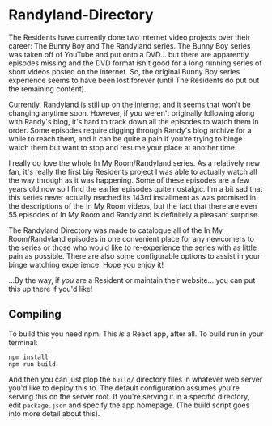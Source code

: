 # Randyland-Directory

The Residents have currently done two internet video projects over their career: The Bunny Boy and The Randyland series. The Bunny Boy series was taken off of YouTube and put onto a DVD... but there are apparently episodes missing and the DVD format isn't good for a long running series of short videos posted on the internet. So, the original Bunny Boy series experience seems to have been lost forever (until The Residents do put out the remaining content).

Currently, Randyland is still up on the internet and it seems that won't be changing anytime soon. However, if you weren't originally following along with Randy's blog, it's hard to track down all the episodes to watch them in order. Some episodes require digging through Randy's blog archive for a while to reach them, and it can be quite a pain if you're trying to binge watch them but want to stop and resume your place at another time.

I really do love the whole In My Room/Randyland series. As a relatively new fan, it's really the first big Residents project I was able to actually watch all the way through as it was happening. Some of these episodes are a few years old now so I find the earlier episodes quite nostalgic. I'm a bit sad that this series never actually reached its 143rd installment as was promised in the descriptions of the In My Room videos, but the fact that there are even 55 episodes of In My Room and Randyland is definitely a pleasant surprise.

The Randyland Directory was made to catalogue all of the In My Room/Randyland episodes in one convenient place for any newcomers to the series or those who would like to re-experience the series with as little pain as possible. There are also some configurable options to assist in your binge watching experience. Hope you enjoy it!


...By the way, if *you* are a Resident or maintain their website... you can put this up there if you'd like!

## Compiling

To build this you need npm. This *is* a React app, after all. To build run in your terminal:
```
npm install
npm run build
```

And then you can just plop the `build/` directory files in whatever web server you'd like to deploy this to. The default configuration assumes you're serving this on the server root. If you're serving it in a specific directory, edit `package.json` and specify the app homepage. (The build script goes into more detail about this).
